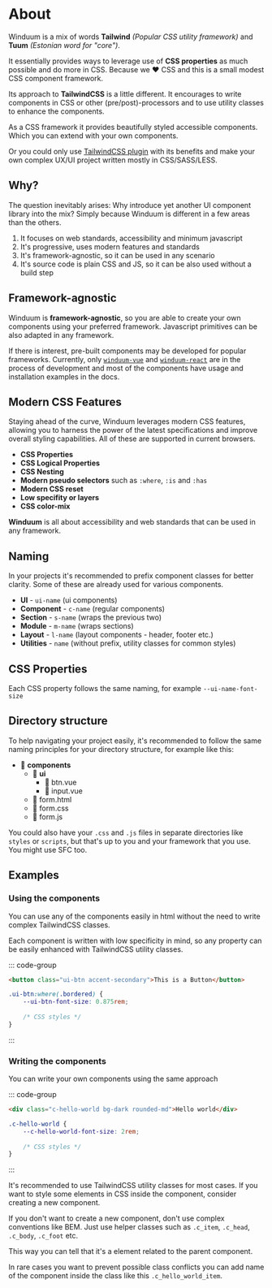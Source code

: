 # About
Winduum is a mix of words **Tailwind** _(Popular CSS utility framework)_ and **Tuum** _(Estonian word for "core")_.

It essentially provides ways to leverage use of **CSS properties** as much possible and do more in CSS. Because we ❤️ CSS and this is a small modest CSS component framework.

Its approach to **TailwindCSS** is a little different. It encourages to write components in CSS or other (pre/post)-processors and to use utility classes to enhance the components.

As a CSS framework it provides beautifully styled accessible components. Which you can extend with your own components. 

Or you could only use [TailwindCSS plugin](/docs/config) with its benefits and make your own complex UX/UI project written mostly in CSS/SASS/LESS.

## Why?
The question inevitably arises: Why introduce yet another UI component library into the mix? Simply because Winduum is different in a few areas than the others.

1. It focuses on web standards, accessibility and minimum javascript
2. It's progressive, uses modern features and standards
3. It's framework-agnostic, so it can be used in any scenario
4. It's source code is plain CSS and JS, so it can be also used without a build step

## Framework-agnostic
Winduum is **framework-agnostic**, so you are able to create your own components using your preferred framework. Javascript primitives can be also adapted in any framework.

If there is interest, pre-built components may be developed for popular frameworks. Currently, only [`winduum-vue`](https://www.github.com/winduum/winduum-vue) and [`winduum-react`](https://www.github.com/winduum/winduum-react) are in the process of development and most of the components have usage and installation examples in the docs.

## Modern CSS Features
Staying ahead of the curve, Winduum leverages modern CSS features, allowing you to harness the power of the latest specifications and improve overall styling capabilities. All of these are supported in current browsers.

- **CSS Properties**
- **CSS Logical Properties**
- **CSS Nesting**
- **Modern pseudo selectors** such as `:where`, `:is` and `:has`
- **Modern CSS reset**
- **Low specifity or layers**
- **CSS color-mix**

**Winduum** is all about accessibility and web standards that can be used in any framework.

## Naming
In your projects it's recommended to prefix component classes for better clarity. Some of these are already used for various components.

* **UI** - `ui-name` (ui components)
* **Component** - `c-name` (regular components)
* **Section** - `s-name` (wraps the previous two)
* **Module** - `m-name` (wraps sections)
* **Layout** - `l-name` (layout components - header, footer etc.)
* **Utilities** - `name` (without prefix, utility classes for common styles)

## CSS Properties

Each CSS property follows the same naming, for example `--ui-name-font-size`

## Directory structure

To help navigating your project easily, it's recommended to follow the same naming principles for your directory structure, for example like this:

* 📁 **components**
    * 📁 **ui**
        * 📄 btn.vue
        * 📄 input.vue
    * 📄 form.html
    * 📄 form.css
    * 📄 form.js


You could also have your `.css` and `.js` files in separate directories like `styles` or `scripts`, but that's up to you and your framework that you use. You might use SFC too.

## Examples

### Using the components

You can use any of the components easily in html without the need to write complex TailwindCSS classes.

Each component is written with low specificity in mind, so any property can be easily enhanced with TailwindCSS utility classes.

::: code-group
```html
<button class="ui-btn accent-secondary">This is a Button</button>
```
```css
.ui-btn:where(.bordered) {
    --ui-btn-font-size: 0.875rem;
    
    /* CSS styles */
}
```
:::

### Writing the components

You can write your own components using the same approach

::: code-group
```html
<div class="c-hello-world bg-dark rounded-md">Hello world</div>
```
```css
.c-hello-world {
    --c-hello-world-font-size: 2rem;
    
    /* CSS styles */
}
```
:::

It's recommended to use TailwindCSS utility classes for most cases. If you want to style some elements in CSS inside the component, consider creating a new component.

If you don't want to create a new component, don't use complex conventions like BEM. Just use helper classes such as `.c_item`, `.c_head`, `.c_body`, `.c_foot` etc. 

This way you can tell that it's a element related to the parent component. 

In rare cases you want to prevent possible class conflicts you can add name of the component inside the class like this `.c_hello_world_item`.
